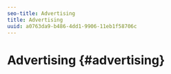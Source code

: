 ```yaml
---
seo-title: Advertising
title: Advertising
uuid: a0763da9-b486-4dd1-9906-11eb1f58706c
---
```


# Advertising {#advertising}

